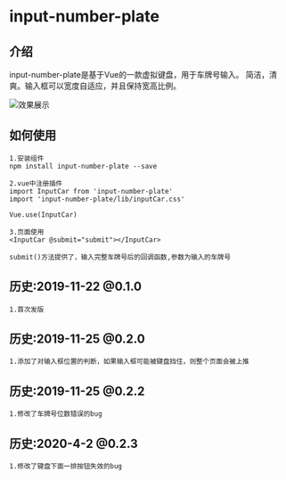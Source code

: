 # input-number-plate

## 介绍
input-number-plate是基于Vue的一款虚拟键盘，用于车牌号输入。
简洁，清爽。输入框可以宽度自适应，并且保持宽高比例。

![效果展示](http://www.woke20.com/staticFile/images/upload_b8ce6f66eec395faf3838ec6c70486be.png)

## 如何使用

```
1.安装组件
npm install input-number-plate --save
```

```
2.vue中注册插件
import InputCar from 'input-number-plate'
import 'input-number-plate/lib/inputCar.css'

Vue.use(InputCar)
```

```
3.页面使用
<InputCar @submit="submit"></InputCar>

submit()方法提供了，输入完整车牌号后的回调函数,参数为输入的车牌号
```

## 历史:2019-11-22 @0.1.0
```
1.首次发版
```

## 历史:2019-11-25 @0.2.0
```
1.添加了对输入框位置的判断，如果输入框可能被键盘挡住，则整个页面会被上推
```

## 历史:2019-11-25 @0.2.2
```
1.修改了车牌号位数错误的bug
```

## 历史:2020-4-2 @0.2.3
```
1.修改了键盘下面一排按钮失效的bug
```



